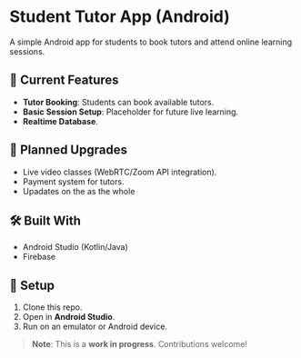 # Student Tutor App (Android)  

A simple Android app for students to book tutors and attend online learning sessions.  

## 🔧 **Current Features**  
- **Tutor Booking**: Students can book available tutors.  
- **Basic Session Setup**: Placeholder for future live learning.  
- **Realtime Database**. 

## 📌 **Planned Upgrades**  
- Live video classes (WebRTC/Zoom API integration).  
- Payment system for tutors.
- Upadates on the as the whole
 
## 🛠️ **Built With**  
- Android Studio (Kotlin/Java)  
- Firebase

## 🔨 **Setup**  
1. Clone this repo.  
2. Open in **Android Studio**.  
3. Run on an emulator or Android device.  

> **Note**: This is a **work in progress**. Contributions welcome!  
